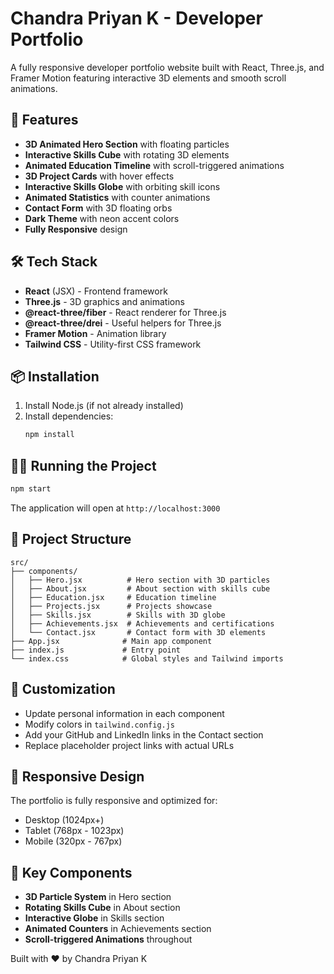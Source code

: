 # Chandra Priyan K - Developer Portfolio

A fully responsive developer portfolio website built with React, Three.js, and Framer Motion featuring interactive 3D elements and smooth scroll animations.

## 🚀 Features

- **3D Animated Hero Section** with floating particles
- **Interactive Skills Cube** with rotating 3D elements
- **Animated Education Timeline** with scroll-triggered animations
- **3D Project Cards** with hover effects
- **Interactive Skills Globe** with orbiting skill icons
- **Animated Statistics** with counter animations
- **Contact Form** with 3D floating orbs
- **Dark Theme** with neon accent colors
- **Fully Responsive** design

## 🛠️ Tech Stack

- **React** (JSX) - Frontend framework
- **Three.js** - 3D graphics and animations
- **@react-three/fiber** - React renderer for Three.js
- **@react-three/drei** - Useful helpers for Three.js
- **Framer Motion** - Animation library
- **Tailwind CSS** - Utility-first CSS framework

## 📦 Installation

1. Install Node.js (if not already installed)
2. Install dependencies:
   ```bash
   npm install
   ```

## 🏃‍♂️ Running the Project

```bash
npm start
```

The application will open at `http://localhost:3000`

## 📁 Project Structure

```
src/
├── components/
│   ├── Hero.jsx          # Hero section with 3D particles
│   ├── About.jsx         # About section with skills cube
│   ├── Education.jsx     # Education timeline
│   ├── Projects.jsx      # Projects showcase
│   ├── Skills.jsx        # Skills with 3D globe
│   ├── Achievements.jsx  # Achievements and certifications
│   └── Contact.jsx       # Contact form with 3D elements
├── App.jsx              # Main app component
├── index.js             # Entry point
└── index.css            # Global styles and Tailwind imports
```

## 🎨 Customization

- Update personal information in each component
- Modify colors in `tailwind.config.js`
- Add your GitHub and LinkedIn links in the Contact section
- Replace placeholder project links with actual URLs

## 📱 Responsive Design

The portfolio is fully responsive and optimized for:
- Desktop (1024px+)
- Tablet (768px - 1023px)
- Mobile (320px - 767px)

## 🌟 Key Components

- **3D Particle System** in Hero section
- **Rotating Skills Cube** in About section
- **Interactive Globe** in Skills section
- **Animated Counters** in Achievements section
- **Scroll-triggered Animations** throughout

Built with ❤️ by Chandra Priyan K
